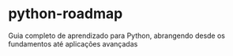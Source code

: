 # python-roadmap
Guia completo de aprendizado para Python, abrangendo desde os fundamentos até aplicações avançadas
